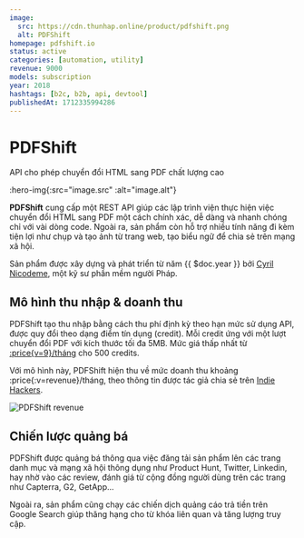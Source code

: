 ```yaml
---
image:
  src: https://cdn.thunhap.online/product/pdfshift.png
  alt: PDFShift
homepage: pdfshift.io
status: active
categories: [automation, utility]
revenue: 9000
models: subscription
year: 2018
hashtags: [b2c, b2b, api, devtool]
publishedAt: 1712335994286
---
```


# PDFShift

API cho phép chuyển đổi HTML sang PDF chất lượng cao

:hero-img{:src="image.src" :alt="image.alt"}

__PDFShift__ cung cấp một REST API giúp các lập trình viện thực hiện việc chuyển đổi HTML sang PDF một cách chính xác, dễ dàng và nhanh chóng chỉ với vài dòng code. Ngoài ra, sản phẩm còn hỗ trợ nhiều tính năng đi kèm tiện lợi như chụp và tạo ảnh từ trang web, tạo biểu ngữ để chia sẻ trên mạng xã hội.

Sản phẩm được xây dựng và phát triển từ năm {{ $doc.year }} bởi [Cyril Nicodeme](https://twitter.com/cx42net), một kỹ sư phần mềm người Pháp.

## Mô hình thu nhập & doanh thu

PDFShift tạo thu nhập bằng cách thu phí định kỳ theo hạn mức sử dụng API, được quy đổi theo dạng điểm tín dụng (credit). Mỗi credit ứng với một lượt chuyển đổi PDF với kích thước tối đa 5MB. Mức giá thấp nhất từ [:price{v=9}/tháng](https://pdfshift.io/#pricing) cho 500 credits.

Với mô hình này, PDFShift hiện thu về mức doanh thu khoảng :price{:v=revenue}/tháng, theo thông tin được tác giả chia sẻ trên [Indie Hackers](https://www.indiehackers.com/product/pdfshift/revenue).

![PDFShift revenue](https://cdn.thunhap.online/product/pdfshift+revenue.png)

## Chiến lược quảng bá

PDFShift được quảng bá thông qua việc đăng tải sản phẩm lên các trang danh mục và mạng xã hội thông dụng như Product Hunt, Twitter, Linkedin, hay nhờ vào các review, đánh giá từ cộng đồng người dùng trên các trang như Capterra, G2, GetApp...

Ngoài ra, sản phẩm cũng chạy các chiến dịch quảng cáo trả tiền trên Google Search giúp thăng hạng cho từ khóa liên quan và tăng lượng truy cập.
